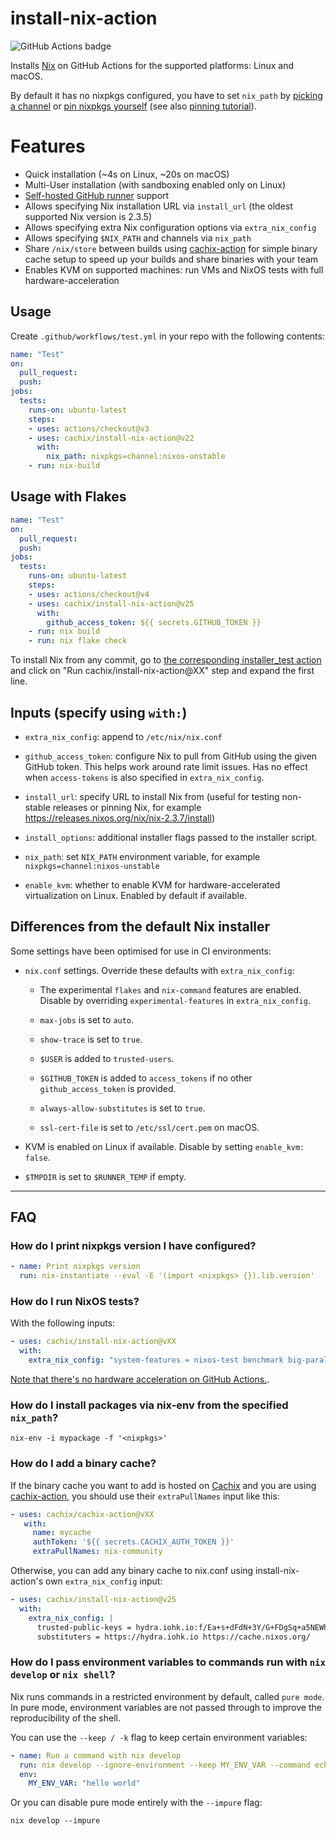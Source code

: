 # install-nix-action

![GitHub Actions badge](https://github.com/cachix/install-nix-action/workflows/install-nix-action%20test/badge.svg)

Installs [Nix](https://nixos.org/nix/) on GitHub Actions for the supported platforms: Linux and macOS.

By default it has no nixpkgs configured, you have to set `nix_path`
by [picking a channel](https://status.nixos.org/)
or [pin nixpkgs yourself](https://nix.dev/reference/pinning-nixpkgs)
(see also [pinning tutorial](https://nix.dev/tutorials/towards-reproducibility-pinning-nixpkgs)).

# Features

- Quick installation (~4s on Linux, ~20s on macOS)
- Multi-User installation (with sandboxing enabled only on Linux)
- [Self-hosted GitHub runner](https://docs.github.com/en/actions/hosting-your-own-runners/about-self-hosted-runners) support
- Allows specifying Nix installation URL via `install_url` (the oldest supported Nix version is 2.3.5)
- Allows specifying extra Nix configuration options via `extra_nix_config`
- Allows specifying `$NIX_PATH` and channels via `nix_path`
- Share `/nix/store` between builds using [cachix-action](https://github.com/cachix/cachix-action) for simple binary cache setup to speed up your builds and share binaries with your team
- Enables KVM on supported machines: run VMs and NixOS tests with full hardware-acceleration

## Usage

Create `.github/workflows/test.yml` in your repo with the following contents:

```yaml
name: "Test"
on:
  pull_request:
  push:
jobs:
  tests:
    runs-on: ubuntu-latest
    steps:
    - uses: actions/checkout@v3
    - uses: cachix/install-nix-action@v22
      with:
        nix_path: nixpkgs=channel:nixos-unstable
    - run: nix-build
```

## Usage with Flakes

```yaml
name: "Test"
on:
  pull_request:
  push:
jobs:
  tests:
    runs-on: ubuntu-latest
    steps:
    - uses: actions/checkout@v4
    - uses: cachix/install-nix-action@v25
      with:
        github_access_token: ${{ secrets.GITHUB_TOKEN }}
    - run: nix build
    - run: nix flake check
```

To install Nix from any commit, go to [the corresponding installer_test action](https://github.com/NixOS/nix/runs/2219534360) and click on "Run cachix/install-nix-action@XX" step and expand the first line.

## Inputs (specify using `with:`)

- `extra_nix_config`: append to `/etc/nix/nix.conf`

- `github_access_token`: configure Nix to pull from GitHub using the given GitHub token. This helps work around rate limit issues. Has no effect when `access-tokens` is also specified in `extra_nix_config`.

- `install_url`: specify URL to install Nix from (useful for testing non-stable releases or pinning Nix, for example https://releases.nixos.org/nix/nix-2.3.7/install)

- `install_options`: additional installer flags passed to the installer script.

- `nix_path`: set `NIX_PATH` environment variable, for example `nixpkgs=channel:nixos-unstable`

- `enable_kvm`: whether to enable KVM for hardware-accelerated virtualization on Linux. Enabled by default if available.


## Differences from the default Nix installer

Some settings have been optimised for use in CI environments:

- `nix.conf` settings. Override these defaults with `extra_nix_config`:

  - The experimental `flakes` and `nix-command` features are enabled. Disable by overriding `experimental-features` in `extra_nix_config`.

  - `max-jobs` is set to `auto`.

  - `show-trace` is set to `true`.

  - `$USER` is added to `trusted-users`.

  - `$GITHUB_TOKEN` is added to `access_tokens` if no other `github_access_token` is provided.

  - `always-allow-substitutes` is set to `true`.

  - `ssl-cert-file` is set to `/etc/ssl/cert.pem` on macOS.

- KVM is enabled on Linux if available. Disable by setting `enable_kvm: false`.

- `$TMPDIR` is set to `$RUNNER_TEMP` if empty.

---

## FAQ

### How do I print nixpkgs version I have configured?

```yaml
- name: Print nixpkgs version
  run: nix-instantiate --eval -E '(import <nixpkgs> {}).lib.version'
```

### How do I run NixOS tests?

With the following inputs:

```yaml
- uses: cachix/install-nix-action@vXX
  with:
    extra_nix_config: "system-features = nixos-test benchmark big-parallel kvm"
```

[Note that there's no hardware acceleration on GitHub Actions.](https://github.com/actions/virtual-environments/issues/183#issuecomment-610723516).

### How do I install packages via nix-env from the specified `nix_path`?

```
nix-env -i mypackage -f '<nixpkgs>'
```

### How do I add a binary cache?

If the binary cache you want to add is hosted on [Cachix](https://cachix.org/) and you are
using [cachix-action](https://github.com/cachix/cachix-action), you
should use their `extraPullNames` input like this:

```yaml
- uses: cachix/cachix-action@vXX
   with:
     name: mycache
     authToken: '${{ secrets.CACHIX_AUTH_TOKEN }}'
     extraPullNames: nix-community
```

Otherwise, you can add any binary cache to nix.conf using
install-nix-action's own `extra_nix_config` input:

```yaml
- uses: cachix/install-nix-action@v25
  with:
    extra_nix_config: |
      trusted-public-keys = hydra.iohk.io:f/Ea+s+dFdN+3Y/G+FDgSq+a5NEWhJGzdjvKNGv0/EQ= cache.nixos.org-1:6NCHdD59X431o0gWypbMrAURkbJ16ZPMQFGspcDShjY=
      substituters = https://hydra.iohk.io https://cache.nixos.org/
```

### How do I pass environment variables to commands run with `nix develop` or `nix shell`?

Nix runs commands in a restricted environment by default, called `pure mode`.
In pure mode, environment variables are not passed through to improve the reproducibility of the shell.

You can use the `--keep / -k` flag to keep certain environment variables:

```yaml
- name: Run a command with nix develop
  run: nix develop --ignore-environment --keep MY_ENV_VAR --command echo $MY_ENV_VAR
  env:
    MY_ENV_VAR: "hello world"
```

Or you can disable pure mode entirely with the `--impure` flag:

```
nix develop --impure
```
